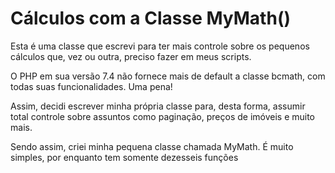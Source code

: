 # Cálculos com a Classe MyMath()

Esta é uma classe que escrevi para ter mais controle sobre os pequenos cálculos que, vez ou outra, preciso fazer em meus scripts.

O PHP em sua versão 7.4 não fornece mais de default a classe bcmath, com todas suas funcionalidades. Uma pena!

Assim, decidi escrever minha própria classe para, desta forma, assumir total controle sobre assuntos como paginação, preços de imóveis e muito mais.

Sendo assim, criei minha pequena classe chamada MyMath. É muito simples, por enquanto tem somente dezesseis funções
